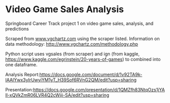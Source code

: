 # Video Game Sales Analysis
Springboard Career Track project 1 on video game sales, analysis, and predictions

Scraped from www.vgchartz.com using the scraper listed. Information on data methodology: http://www.vgchartz.com/methodology.php

Python script uses vgsales (from scraper) and ign (from kaggle, https://www.kaggle.com/egrinstein/20-years-of-games) to combined into one dataframe.

Analysis Report:https://docs.google.com/document/d/1v92TA9k-IAAlYwx3yIrUwyiYM1yT_H39Sof6RVnG2QM/edit?usp=sharing

Presentation:https://docs.google.com/presentation/d/1QMZfh83NtqOzs1jYAIl-xQVkZmR06LVR4Q2cWjii-SA/edit?usp=sharing
